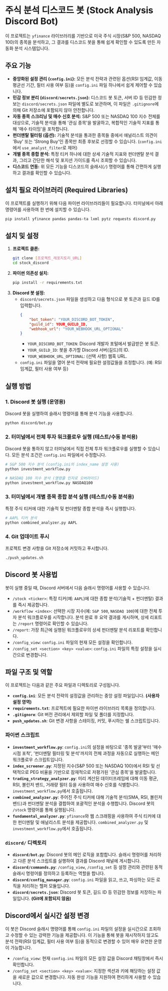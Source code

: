 # 주식 분석 디스코드 봇 (Stock Analysis Discord Bot)

이 프로젝트는 `yfinance` 라이브러리를 기반으로 미국 주식 시장(S&P 500, NASDAQ 100)의 종목을 분석하고, 그 결과를 디스코드 봇을 통해 쉽게 확인할 수 있도록 만든 자동화 분석 시스템입니다.

## 주요 기능

-   **중앙화된 설정 관리 (`config.ini`):** 모든 분석 전략과 관련된 옵션(RSI 임계값, 이동평균선 기간, 필터 사용 여부 등)을 `config.ini` 파일 하나에서 쉽게 제어할 수 있습니다.
-   **민감 정보 분리 (`discord/secrets.json`):** 디스코드 봇 토큰, 서버 ID 등 민감한 정보는 `discord/secrets.json` 파일에 별도로 보관하며, 이 파일은 `.gitignore`에 의해 Git 저장소에 포함되지 않아 안전합니다.
-   **자동 종목 스크리닝 및 매수 신호 분석:** S&P 500 또는 NASDAQ 100 지수 전체를 대상으로, 기술적 분석을 통해 '관심 종목'을 발굴하고, 복합적인 기술적 지표를 통해 '매수 타이밍'을 포착합니다.
-   **펀더멘탈 필터링 (옵션):** 기술적 분석을 통과한 종목들 중에서 애널리스트 의견이 'Buy' 또는 'Strong Buy'인 종목만 최종 후보로 선정할 수 있습니다. (`config.ini`에서 `use_analyst_filter`로 제어)
-   **개별 종목 종합 분석:** 특정 티커 하나에 대한 상세 기술적 지표와 펀더멘탈 분석 결과, 그리고 간단한 해석 및 포지션 가이드를 즉시 조회할 수 있습니다.
-   **디스코드 연동:** 위 모든 기능을 디스코드의 슬래시(`/`) 명령어를 통해 간편하게 실행하고 결과를 확인할 수 있습니다.

## 설치 필요 라이브러리 (Required Libraries)

이 프로젝트를 실행하기 위해 다음 파이썬 라이브러리들이 필요합니다. 터미널에서 아래 명령어를 사용하여 한 번에 설치할 수 있습니다.

```bash
pip install yfinance pandas pandas-ta lxml pytz requests discord.py
```

## 설치 및 설정

1.  **프로젝트 클론:**
    ```bash
    git clone [프로젝트_레포지토리_URL]
    cd stock_discord
    ```
2.  **파이썬 의존성 설치:**
    ```bash
    pip install -r requirements.txt
    ```
3.  **Discord 봇 설정:**
    *   `discord/secrets.json` 파일을 생성하고 다음 형식으로 봇 토큰과 길드 ID를 입력합니다.
        ```json
        {
            "bot_token": "YOUR_DISCORD_BOT_TOKEN",
            "guild_id": YOUR_GUILD_ID,
            "webhook_url": "YOUR_WEBHOOK_URL_OPTIONAL"
        }
        ```
        *   `YOUR_DISCORD_BOT_TOKEN`: Discord 개발자 포털에서 발급받은 봇 토큰.
        *   `YOUR_GUILD_ID`: 봇을 추가할 Discord 서버(길드)의 ID.
        *   `YOUR_WEBHOOK_URL_OPTIONAL`: (선택 사항) 웹훅 URL.
    *   `config.ini` 파일을 열어 분석 전략에 필요한 설정값들을 조정합니다. (예: RSI 임계값, 필터 사용 여부 등)

## 실행 방법

### 1. Discord 봇 실행 (운영용)

Discord 봇을 실행하여 슬래시 명령어를 통해 분석 기능을 사용합니다.

```bash
python discord/bot.py
```

### 2. 터미널에서 전체 투자 워크플로우 실행 (테스트/수동 분석용)

Discord 봇을 통하지 않고 터미널에서 직접 전체 투자 워크플로우를 실행할 수 있습니다. 모든 분석 조건은 `config.ini` 파일에서 수정합니다.

```bash
# S&P 500 지수 분석 (config.ini의 index_name 설정 사용)
python investment_workflow.py

# NASDAQ 100 지수 분석 (명령줄 인자로 오버라이드)
python investment_workflow.py NASDAQ100
```

### 3. 터미널에서 개별 종목 종합 분석 실행 (테스트/수동 분석용)

특정 주식 티커에 대한 기술적 및 펀더멘탈 종합 분석을 즉시 실행합니다.

```bash
# AAPL 티커 분석
python combined_analyzer.py AAPL
```

### 4. Git 업데이트 푸시

프로젝트 변경 사항을 Git 저장소에 커밋하고 푸시합니다.

```bash
./push_updates.sh
```

## Discord 봇 사용법

봇이 실행 중일 때, Discord 서버에서 다음 슬래시 명령어를 사용할 수 있습니다.

*   `/stock <ticker>`: 특정 티커(예: `AAPL`)에 대한 종합 분석(기술적 + 펀더멘탈) 결과를 즉시 제공합니다.
*   `/workflow <index>`: 선택한 시장 지수(예: `S&P 500`, `NASDAQ 100`)에 대한 전체 투자 분석 워크플로우를 시작합니다. 분석 완료 후 요약 결과를 게시하며, 상세 리포트는 `/report` 명령어로 확인할 수 있습니다.
*   `/report`: 가장 최근에 실행된 워크플로우의 상세 펀더멘탈 분석 리포트를 확인합니다.
*   `/config_view`: `config.ini` 파일의 현재 모든 설정을 확인합니다.
*   `/config_set <section> <key> <value>`: `config.ini` 파일의 특정 설정을 실시간으로 변경합니다.

## 파일 구조 및 역할

이 프로젝트는 다음과 같은 주요 파일과 디렉토리로 구성됩니다.

*   **`config.ini`**: 모든 분석 전략의 설정값을 관리하는 중앙 설정 파일입니다. **(사용자 설정 영역)**
*   **`requirements.txt`**: 프로젝트에 필요한 파이썬 라이브러리 목록을 정의합니다.
*   **`.gitignore`**: Git 버전 관리에서 제외할 파일 및 폴더를 지정합니다.
*   **`push_updates.sh`**: Git 변경 사항을 스테이징, 커밋, 푸시하는 쉘 스크립트입니다.

### 파이썬 스크립트

*   **`investment_workflow.py`**: `config.ini`의 설정을 바탕으로 '종목 발굴'부터 '매수 시점 포착', '펀더멘탈 필터링 및 분석'까지의 전체 과정을 자동으로 실행하는 메인 워크플로우 스크립트입니다.
*   **`index_screener.py`**: 지정된 지수(S&P 500 또는 NASDAQ 100)에서 RSI 및 선택적으로 PEG 비율을 기반으로 잠재적으로 저평가된 '관심 종목'을 발굴합니다.
*   **`trading_strategy_analyzer.py`**: 미리 계산된 데이터프레임에 대해 이동 평균, RSI, 볼린저 밴드, 거래량 필터 등을 사용하여 매수 신호를 식별합니다. `investment_workflow.py`에서 호출됩니다.
*   **`combined_analyzer.py`**: 주어진 주식 티커에 대해 기술적 분석(SMA, RSI, 볼린저 밴드)과 펀더멘탈 분석을 결합하여 포괄적인 분석을 수행합니다. Discord 봇의 `/stock` 명령어를 통해 실행됩니다.
*   **`fundamental_analyzer.py`**: `yfinance`와 웹 스크래핑을 사용하여 주식 티커에 대한 펀더멘탈 및 애널리스트 분석을 제공합니다. `combined_analyzer.py` 및 `investment_workflow.py`에서 호출됩니다.

### `discord/` 디렉토리

*   **`discord/bot.py`**: Discord 봇의 메인 로직을 포함합니다. 슬래시 명령어를 처리하고 다른 분석 스크립트를 실행하여 결과를 Discord 채널에 게시합니다.
*   **`discord/commands.py`**: `/config_view`, `/config_set` 등 설정 관리와 관련된 동적 슬래시 명령어를 정의하고 등록하는 역할을 합니다.
*   **`discord/config_manager.py`**: `config.ini` 파일을 읽고, 쓰고, 파싱하는 모든 로직을 처리하는 헬퍼 모듈입니다.
*   **`discord/secrets.json`**: Discord 봇 토큰, 길드 ID 등 민감한 정보를 저장하는 파일입니다. **(Git에 포함되지 않음)**

## Discord에서 실시간 설정 변경

이 봇은 Discord 슬래시 명령어를 통해 `config.ini` 파일의 설정을 실시간으로 조회하고 수정할 수 있는 강력한 기능을 제공합니다. 이 기능을 통해 봇을 재시작하지 않고도 분석 전략(RSI 임계값, 필터 사용 여부 등)을 동적으로 변경할 수 있어 매우 유연한 운영이 가능합니다.

*   `/config_view`: 현재 `config.ini` 파일의 모든 설정 값을 Discord 채팅창에서 즉시 확인합니다.
*   `/config_set <section> <key> <value>`: 지정한 섹션과 키에 해당하는 설정 값을 새로운 값으로 변경합니다. 자동 완성 기능을 지원하여 편리하게 사용할 수 있습니다.
